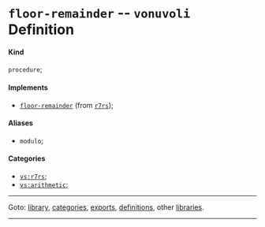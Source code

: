 

<a id='definition__vonuvoli__floor-remainder'></a>

# `floor-remainder` -- `vonuvoli` Definition


<a id='definition__vonuvoli__floor-remainder__kind'></a>

#### Kind

`procedure`;


<a id='definition__vonuvoli__floor-remainder__implements'></a>

#### Implements

 * [`floor-remainder`](../../r7rs/definitions/floor-remainder.md#definition__r7rs__floor-remainder) (from [`r7rs`](../../r7rs/_index.md#library__r7rs));


<a id='definition__vonuvoli__floor-remainder__aliases'></a>

#### Aliases

 * `modulo`;


<a id='definition__vonuvoli__floor-remainder__categories'></a>

#### Categories

 * [`vs:r7rs`](../../vonuvoli/categories/vs_3a_r7rs.md#category__vonuvoli__vs_3a_r7rs);
 * [`vs:arithmetic`](../../vonuvoli/categories/vs_3a_arithmetic.md#category__vonuvoli__vs_3a_arithmetic);

----

Goto: [library](../../vonuvoli/_index.md#library__vonuvoli), [categories](../../vonuvoli/categories/_index.md#toc__vonuvoli__categories), [exports](../../vonuvoli/exports/_index.md#toc__vonuvoli__exports), [definitions](../../vonuvoli/definitions/_index.md#toc__vonuvoli__definitions), other [libraries](../../_libraries.md#toc__libraries).

----

